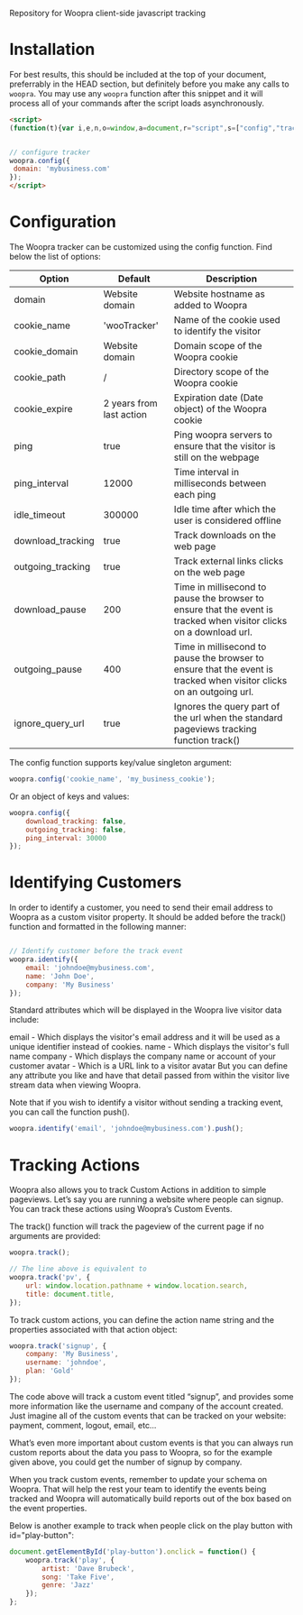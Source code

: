 Repository for Woopra client-side javascript tracking

# Installation
For best results, this should be included at the top of your document, preferrably in the HEAD section,
but definitely before you make any calls to `woopra`.  You may use any `woopra` function after this snippet
and it will process all of your commands after the script loads asynchronously.

```html
<script>
(function(t){var i,e,n,o=window,a=document,r="script",s=["config","track","identify","push","call"],c=function(){var t=this;for(t._e=[],i=0;s.length>i;i++)(function(i){t[i]=function(){return t._e.push([i].concat(Array.prototype.slice.call(arguments,0))),t}})(s[i])};o._w=o._w||{},o._w[t]=o[t]=o[t]||new c,e=a.createElement(r),e.async=1,e.src="//static.woopra.com/js/wpt.min.js?v=3.0.3",n=a.getElementsByTagName(r)[0],n.parentNode.insertBefore(e,n)})("woopra");


// configure tracker
woopra.config({
 domain: 'mybusiness.com'
});
</script>
```

# Configuration

The Woopra tracker can be customized using the config function. Find below the list of options:

Option | Default | Description
--- | --- | ---
domain | Website domain | Website hostname as added to Woopra
cookie_name | 'wooTracker' | Name of the cookie used to identify the visitor
cookie_domain | Website domain | Domain scope of the Woopra cookie
cookie_path | / | Directory scope of the Woopra cookie
cookie_expire | 2 years from last action | Expiration date (Date object) of the Woopra cookie
ping | true | Ping woopra servers to ensure that the visitor is still on the webpage
ping_interval | 12000 | Time interval in milliseconds between each ping
idle_timeout | 300000 | Idle time after which the user is considered offline
download_tracking | true | Track downloads on the web page
outgoing_tracking | true | Track external links clicks on the web page
download_pause | 200 | Time in millisecond to pause the browser to ensure that the event is tracked when visitor clicks on a download url.
outgoing_pause | 400 | Time in millisecond to pause the browser to ensure that the event is tracked when visitor clicks on an outgoing url.
ignore_query_url | true | Ignores the query part of the url when the standard pageviews tracking function track()
The config function supports key/value singleton argument:

```javascript
woopra.config('cookie_name', 'my_business_cookie');
```
Or an object of keys and values:

```javascript
woopra.config({
    download_tracking: false,
    outgoing_tracking: false,
    ping_interval: 30000
});
```

# Identifying Customers

In order to identify a customer, you need to send their email address to Woopra as a custom visitor property. It should be added before the track() function and formatted in the following manner:

```javascript

// Identify customer before the track event
woopra.identify({
    email: 'johndoe@mybusiness.com',
    name: 'John Doe',
    company: 'My Business'
});

```
Standard attributes which will be displayed in the Woopra live visitor data include:

email - Which displays the visitor's email address and it will be used as a unique identifier instead of cookies.
name - Which displays the visitor's full name
company - Which displays the company name or account of your customer
avatar - Which is a URL link to a visitor avatar
But you can define any attribute you like and have that detail passed from within the visitor live stream data when viewing Woopra.

Note that if you wish to identify a visitor without sending a tracking event, you can call the function push().

```javascript
woopra.identify('email', 'johndoe@mybusiness.com').push();
```
# Tracking Actions

Woopra also allows you to track Custom Actions in addition to simple pageviews. Let’s say you are running a website where people can signup. You can track these actions using Woopra’s Custom Events.

The track() function will track the pageview of the current page if no arguments are provided:

```javascript
woopra.track();

// The line above is equivalent to
woopra.track('pv', {
    url: window.location.pathname + window.location.search,
    title: document.title,
});
```
To track custom actions, you can define the action name string and the properties associated with that action object:

```javascript
woopra.track('signup', {
    company: 'My Business',
    username: 'johndoe',
    plan: 'Gold'
});
```
The code above will track a custom event titled “signup”, and provides some more information like the username and company of the account created. Just imagine all of the custom events that can be tracked on your website: payment, comment, logout, email, etc…

What’s even more important about custom events is that you can always run custom reports about the data you pass to Woopra, so for the example given above, you could get the number of signup by company.

When you track custom events, remember to update your schema on Woopra. That will help the rest your team to identify the events being tracked and Woopra will automatically build reports out of the box based on the event properties.

Below is another example to track when people click on the play button with id="play-button":

```javascript
document.getElementById('play-button').onclick = function() {
	woopra.track('play', {
		artist: 'Dave Brubeck',
		song: 'Take Five',
		genre: 'Jazz'
	});
};
```
